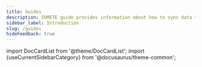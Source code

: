 ```yaml
---
title: Guides
description: IOMETE guide provides information about how to sync data to IOMETE 
sidebar_label: Introduction
slug: /guides
hideFeedback: true
---
```


import DocCardList from '@theme/DocCardList';
import {useCurrentSidebarCategory} from '@docusaurus/theme-common';

<DocCardList items={useCurrentSidebarCategory().items.slice(1)}/>